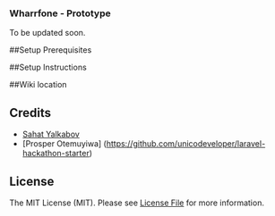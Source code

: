 ### Wharrfone - Prototype

To be updated soon.

##Setup Prerequisites

##Setup Instructions

##Wiki location

## Credits
* [Sahat Yalkabov](https://github.com/sahat/hackathon-starter)
* [Prosper Otemuyiwa] (https://github.com/unicodeveloper/laravel-hackathon-starter) 

## License

The MIT License (MIT). Please see [License File](LICENSE.md) for more information.
